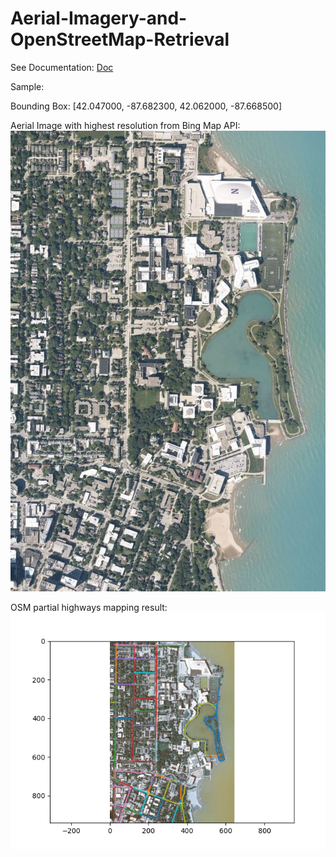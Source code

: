 # Aerial-Imagery-and-OpenStreetMap-Retrieval

See Documentation: [Doc](https://github.com/whywww/Aerial-Imagery-and-OpenStreetMap-Retrieval/blob/master/Aerial%20Imagery%20and%20OpenStreetMap%20Retrieval.pdf)

Sample:

Bounding Box: [42.047000, -87.682300, 42.062000, -87.668500] 

Aerial Image with highest resolution from Bing Map API:
![aerial](https://github.com/whywww/Aerial-Imagery-and-OpenStreetMap-Retrieval/blob/master/images/my_map.png?raw=true)

OSM partial highways mapping result:
![overlay](https://raw.githubusercontent.com/whywww/Aerial-Imagery-and-OpenStreetMap-Retrieval/master/images/matched.png)
